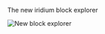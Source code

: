 The new iridium block explorer

![New block explorer](https://cdn.discordapp.com/attachments/363789627976581122/429788510493343764/be2.png)
